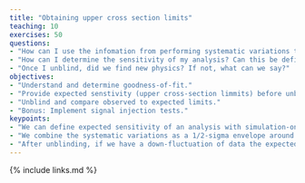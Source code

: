 ```yaml
---
title: "Obtaining upper cross section limits"
teaching: 10
exercises: 50
questions:
- "How can I use the infomation from performing systematic variations to quantify the results of my observation?"
- "How can I determine the sensitivity of my analysis? Can this be defined in simulation-only?"
- "Once I unblind, did we find new physics? If not, what can we say?"
objectives:
- "Understand and determine goodness-of-fit."
- "Provide expected senstivity (upper cross-section limmits) before unblinding as a function of resonance mass."
- "Unblind and compare observed to expected limits."
- "Bonus: Implement signal injection tests."
keypoints:
- "We can define expected sensitivity of an analysis with simulation-only by assuming the data expected will be exactly what the background estimation predicts."
- "We combine the systematic variations as a 1/2-sigma envelope around nominal expectation to quantify the confidence of our measurement."
- "After unblinding, if we have a down-fluctuation of data the expected exclusion appears stronger and vice-versa with up-fluctionations and apparently weak exclusions."
---
```


{% include links.md %}

